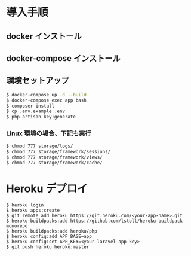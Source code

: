 # 導入手順

## docker インストール

## docker-compose インストール

## 環境セットアップ
```bash
$ docker-compose up -d --build
$ docker-compose exec app bash
$ composer install
$ cp .env.example .env
$ php artisan key:generate
```

### Linux 環境の場合、下記も実行
```bash
$ chmod 777 storage/logs/
$ chmod 777 storage/framework/sessions/
$ chmod 777 storage/framework/views/
$ chmod 777 storage/framework/cache/
```

# Heroku デプロイ
```
$ heroku login
$ heroku apps:create
$ git remote add heroku https://git.heroku.com/<your-app-name>.git
$ heroku buildpacks:add https://github.com/lstoll/heroku-buildpack-monorepo
$ heroku buildpacks:add heroku/php
$ heroku config:add APP_BASE=app
$ heroku config:set APP_KEY=<your-laravel-app-key>
$ git push heroku heroku:master
```
